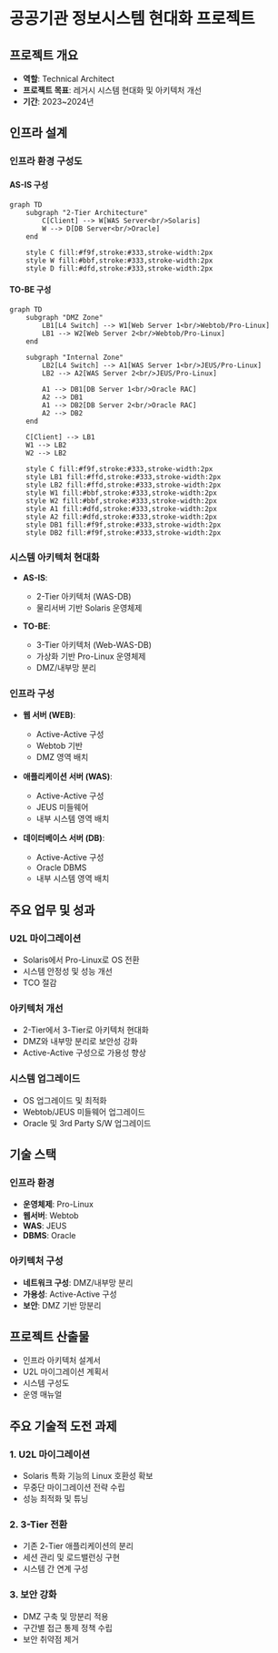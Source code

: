 # 공공기관 정보시스템 현대화 프로젝트

## 프로젝트 개요
- **역할**: Technical Architect
- **프로젝트 목표**: 레거시 시스템 현대화 및 아키텍처 개선
- **기간**: 2023~2024년

## 인프라 설계

### 인프라 환경 구성도

#### AS-IS 구성
```mermaid
graph TD
    subgraph "2-Tier Architecture"
        C[Client] --> W[WAS Server<br/>Solaris]
        W --> D[DB Server<br/>Oracle]
    end

    style C fill:#f9f,stroke:#333,stroke-width:2px
    style W fill:#bbf,stroke:#333,stroke-width:2px
    style D fill:#dfd,stroke:#333,stroke-width:2px
```

#### TO-BE 구성
```mermaid
graph TD
    subgraph "DMZ Zone"
        LB1[L4 Switch] --> W1[Web Server 1<br/>Webtob/Pro-Linux]
        LB1 --> W2[Web Server 2<br/>Webtob/Pro-Linux]
    end

    subgraph "Internal Zone"
        LB2[L4 Switch] --> A1[WAS Server 1<br/>JEUS/Pro-Linux]
        LB2 --> A2[WAS Server 2<br/>JEUS/Pro-Linux]
        
        A1 --> DB1[DB Server 1<br/>Oracle RAC]
        A2 --> DB1
        A1 --> DB2[DB Server 2<br/>Oracle RAC]
        A2 --> DB2
    end

    C[Client] --> LB1
    W1 --> LB2
    W2 --> LB2

    style C fill:#f9f,stroke:#333,stroke-width:2px
    style LB1 fill:#ffd,stroke:#333,stroke-width:2px
    style LB2 fill:#ffd,stroke:#333,stroke-width:2px
    style W1 fill:#bbf,stroke:#333,stroke-width:2px
    style W2 fill:#bbf,stroke:#333,stroke-width:2px
    style A1 fill:#dfd,stroke:#333,stroke-width:2px
    style A2 fill:#dfd,stroke:#333,stroke-width:2px
    style DB1 fill:#f9f,stroke:#333,stroke-width:2px
    style DB2 fill:#f9f,stroke:#333,stroke-width:2px
```

### 시스템 아키텍처 현대화
- **AS-IS**: 
  - 2-Tier 아키텍처 (WAS-DB)
  -  물리서버 기반 Solaris 운영체제


- **TO-BE**: 
  - 3-Tier 아키텍처 (Web-WAS-DB)
  - 가상화 기반 Pro-Linux 운영체제
  - DMZ/내부망 분리

### 인프라 구성
- **웹 서버 (WEB)**:
  - Active-Active 구성
  - Webtob 기반
  - DMZ 영역 배치

- **애플리케이션 서버 (WAS)**:
  - Active-Active 구성
  - JEUS 미들웨어
  - 내부 시스템 영역 배치

- **데이터베이스 서버 (DB)**:
  - Active-Active 구성
  - Oracle DBMS
  - 내부 시스템 영역 배치

## 주요 업무 및 성과

### U2L 마이그레이션
- Solaris에서 Pro-Linux로 OS 전환
- 시스템 안정성 및 성능 개선
- TCO 절감

### 아키텍처 개선
- 2-Tier에서 3-Tier로 아키텍처 현대화
- DMZ와 내부망 분리로 보안성 강화
- Active-Active 구성으로 가용성 향상

### 시스템 업그레이드
- OS 업그레이드 및 최적화
- Webtob/JEUS 미들웨어 업그레이드
- Oracle 및 3rd Party S/W 업그레이드

## 기술 스택

### 인프라 환경
- **운영체제**: Pro-Linux
- **웹서버**: Webtob
- **WAS**: JEUS
- **DBMS**: Oracle

### 아키텍처 구성
- **네트워크 구성**: DMZ/내부망 분리
- **가용성**: Active-Active 구성
- **보안**: DMZ 기반 망분리

## 프로젝트 산출물
- 인프라 아키텍처 설계서
- U2L 마이그레이션 계획서
- 시스템 구성도
- 운영 매뉴얼

## 주요 기술적 도전 과제

### 1. U2L 마이그레이션
- Solaris 특화 기능의 Linux 호환성 확보
- 무중단 마이그레이션 전략 수립
- 성능 최적화 및 튜닝

### 2. 3-Tier 전환
- 기존 2-Tier 애플리케이션의 분리
- 세션 관리 및 로드밸런싱 구현
- 시스템 간 연계 구성

### 3. 보안 강화
- DMZ 구축 및 망분리 적용
- 구간별 접근 통제 정책 수립
- 보안 취약점 제거
